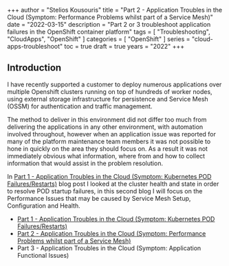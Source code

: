 +++
author = "Stelios Kousouris"
title = "Part 2 - Application Troubles in the Cloud (Symptom: Performance Problems whilst part of a Service Mesh)"
date = "2022-03-15"
description = "Part 2 or 3 troubleshoot application failures in the OpenShift container platform"
tags = [
    "Troubleshooting",
    "CloudApps",
    "OpenShift"
]
categories = [
    "OpenShift"
]
series = "cloud-apps-troubleshoot"
toc = true
draft = true
years = "2022"
+++

## Introduction

I have recently supported a customer to deploy numerous applications over multiple Openshift clusters running on top of hundreds of worker nodes, using external storage infrastructure for persistence and Service Mesh (OSSM) for authentication and traffic management. 

The method to deliver in this environment did not differ too much from delivering the applications in any other environment, with automation involved throughout, however when an application issue was reported for many of the platform maintenance team members it was not possible to hone in quickly on the area they should focus on. As a result it was not immediately obvious what information, where from and how to collect information that would assist in the problem resolution.

In [Part 1 - Application Troubles in the Cloud (Symptom: Kubernetes POD Failures/Restarts)](www.wonderingtechie.com/post/part-1-application-trouble-in-the-cloud-pod-restarts/) blog post I looked at the cluster health and state in order to resolve POD startup failures, in this second blog I will focus on the Performance Issues that may be caused by Service Mesh Setup, Configuration and Health. 

* [Part 1 - Application Troubles in the Cloud (Symptom: Kubernetes POD Failures/Restarts)](www.wonderingtechie.com/post/part-1-application-trouble-in-the-cloud-pod-restarts/)
* [Part 2 - Application Troubles in the Cloud (Symptom: Performance Problems whilst part of a Service Mesh)](www.wonderingtechie.com/post/part-2-application-trouble-in-the-cloud-servicemesh-app-performance.md)
* Part 3 - Application Troubles in the Cloud (Symptom: Application Functional Issues)


